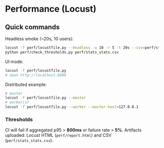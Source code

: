 # Performance (Locust)

## Quick commands

Headless smoke (~20s, 10 users):
```bash
locust -f perf/locustfile.py --headless -u 10 -r 5 -t 20s --csv=perf/stats --html perf/report.html
python perf/check_thresholds.py perf/stats_stats.csv
```

UI mode:
```bash
locust -f perf/locustfile.py
# open http://localhost:8089
```

Distributed example:
```bash
# master
locust -f perf/locustfile.py --master
# worker(s)
locust -f perf/locustfile.py --worker --master-host=127.0.0.1
```

### Thresholds
CI will fail if aggregated p95 > **800ms** or failure rate > **5%**.
Artifacts uploaded: Locust HTML (`perf/report.html`) and CSV (`perf/stats_stats.csv`).
